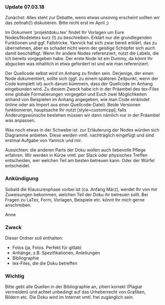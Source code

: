 ### Update 07.03.18
Zunächst: Alles steht zur Debatte, wenn etwas unsinnig erscheint sollten wir das zeitnah(!) diskutieren. Bitte nicht erst im April ;)

Im Dokument 'projektdoku.tex' findet Ihr Vorlagen um Eure Nodes/Nodeletes kurz (!) zu beschreiben. Erklärt nur die grundlegenden Funktionen und ggf. Fallstricke. Yannick hat sich zwar bereit erklärt, das zu übernehmen, aber es schadet nicht wenn der geistige Schöpfer sich auch damit beschäftigt.
Wenn Ihr andere Nodes referenziert, nutzt die Labels, die ich bereits vorgegeben habe. Der erste Node ist ein Dummy, da könnt Ihr abgucken was inhaltlich in etwa gefordert ist und wie man referenziert.

Der Quellcode selbst wird im Anhang zu finden sein. Derjenige, der einen Node dokumentiert, sollte sich (ggf. zu einem späteren Zeitpunkt, wenn der Code komplett ist) auch darum kümmern, dass der Quellcode im Anhang eingebunden wird.
Zu diesem Zweck habe ich in der Präambel des tex-Files eine globale Formatierungen vorgegebn und Euch zwei Möglichkeiten anhand von Beispielen im Anhang angegeben, wie man Code einbindet (inline oder als Import aus einer Quellcode-Datei).
Beide Versionen funktionieren, hauptsache Ihr nutzt [style=customcpp]; falls Änderungswünsche bestehen müssen wir dann nämlich nur in der Präambel was anpassen. 

Was noch etwas in der Schwebe ist: zur Erläuterung der Nodes würden sich Diagramme anbieten. Diese werden vmtl. nachträglich eingefügt und sind erstmal Aufgabe von Yannick und mir. 

Aussichten: die anderen Parts der Doku wollen auch liebevolle Pflege erfahren. Wir werden in Kürze vmtl. per Slack oder physisches Treffen entscheiden, wer welchen Teil am besten betreuen kann. Oder der Würfel entscheidet. 

### Ankündigung
Sobald die Klausurenphase vorbei ist (ca. Anfang März), werdet Ihr von mir Zuweisungen bekommen, welchen Teil der Doku ihr betreuen sollt. 
Bei Fragen zu LaTex, Form, Vorlagen, Beispiele etc. könnt Ihr mich gerne anschreiben.

Anne

### Zweck
Dieser Ordner soll enthalten:
* Fotos (ja, Fotos. Perfekt für gitlab)
* Anhänge, z.B. Spezifikationen, Anleitungen
* Bibliographie
* tex-Files, die die Doku betreffen

### Wichtig
Bitte gebt alle Quellen in der Bibliographie an, zitiert korrekt (Plagiat vermeiden) und achtet unbedingt auf das Urheberrecht von Grafiken, Bildern etc.
Die Doku wird im Internet vmtl. frei zugänglich sein. 